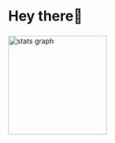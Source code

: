<h1 align="left">Hey there👋</h1>

###

<div align="left">
  <img src="https://github-readme-stats.vercel.app/api?username=Mayo525&hide_title=false&hide_rank=false&show_icons=true&include_all_commits=true&count_private=true&disable_animations=false&theme=nightowl&locale=en&hide_border=false&order=1" height="200" alt="stats graph"  />
</div>

###
